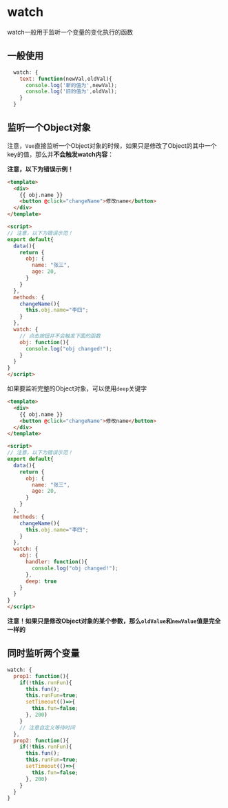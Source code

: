 # watch

watch一般用于监听一个变量的变化执行的函数

## 一般使用

```js
  watch: {
    text: function(newVal,oldVal){
      console.log('新的值为',newVal);
      console.log('旧的值为',oldVal);
    }
  }
```

## 监听一个Object对象
注意，`Vue`直接监听一个Object对象的时候，如果只是修改了Object的其中一个key的值，那么并**不会触发watch内容**：

**注意，以下为错误示例！**

```html
<template>
  <div>
    {{ obj.name }}
    <button @click="changeName">修改name</button>
  </div>
</template>

<script>
// 注意，以下为错误示范！
export default{
  data(){
    return {
      obj: {
        name: "张三",
        age: 20,
      }
    }
  },
  methods: {
    changeName(){
      this.obj.name="李四";
    }
  },
  watch: {
    // 点击按钮并不会触发下面的函数
    obj: function(){
      console.log("obj changed!");
    }
  }
}
</script>
```

如果要监听完整的Object对象，可以使用`deep`关键字

```html
<template>
  <div>
    {{ obj.name }}
    <button @click="changeName">修改name</button>
  </div>
</template>

<script>
// 注意，以下为错误示范！
export default{
  data(){
    return {
      obj: {
        name: "张三",
        age: 20,
      }
    }
  },
  methods: {
    changeName(){
      this.obj.name="李四";
    }
  },
  watch: {
    obj: {
      handler: function(){
        console.log("obj changed!");
      },
      deep: true
    }
  }
}
</script>
```

**注意！如果只是修改Object对象的某个参数，那么`oldValue`和`newValue`值是完全一样的**

## 同时监听两个变量

```js
watch: {
  prop1: function(){
    if(!this.runFun){
      this.fun();
      this.runFun=true;
      setTimeout(()=>{
        this.fun=false;
      }, 200)
    }
    // 注意自定义等待时间
  },
  prop2: function(){
    if(!this.runFun){
      this.fun();
      this.runFun=true;
      setTimeout(()=>{
        this.fun=false;
      }, 200)
    }
  }
}
```